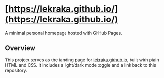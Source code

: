 # [https://lekraka.github.io/](https://lekraka.github.io/)

A minimal personal homepage hosted with GitHub Pages.

## Overview

This project serves as the landing page for [lekraka.github.io](https://lekraka.github.io/), built with plain HTML and CSS. It includes a light/dark mode toggle and a link back to this repository.

## 